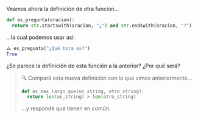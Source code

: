 Veamos ahora la definición de otra función... 

```python
def es_pregunta(oracion):
  return str.startswith(oracion, "¿") and str.endswith(oracion, "?") 
```
...la cual podemos usar así: 

```python
ム es_pregunta("¿Qué hora es?")
True
```

¿Se parece la definición de esta función a la anterior? ¿Por qué será?

> :mag: Compará esta nueva definición con la que vimos anteriormente...
>
> ```python
> def es_mas_largo_que(un_string, otro_string):
>   return len(un_string) > len(otro_string)
> ```
>
> ...y respondé qué tienen en común.
